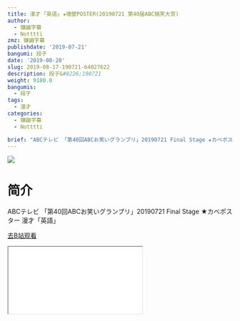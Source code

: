 ```yaml
---
title: 漫才 ｢英语｣ ★墙壁POSTER(20190721 第40届ABC搞笑大赏)
author:
  - 镰鼬字幕
  - Notttti
zmz: 镰鼬字幕
publishdate: '2019-07-21'
bangumi: 段子
date: '2019-08-20'
slug: 2019-08-17-190721-64027622
description: 段子&#8226;190721
weight: 9180.0
bangumis:
  - 段子
tags:
  - 漫才
categories:
  - 镰鼬字幕
  - Notttti

brief: "ABCテレビ 「第40回ABCお笑いグランプリ」20190721 Final Stage ★カベポスター 漫才「英語」"
---
```

![](https://raw.githubusercontent.com/tcgriffith/owaraisite/master/static/tmpimg/be40c88521b148c5cd88c4eb9eb018b4619de181.jpg.480.jpg)
# 简介  
ABCテレビ
「第40回ABCお笑いグランプリ」20190721 
Final Stage ★カベポスター 漫才「英語」  

[去B站观看](https://www.bilibili.com/video/av64027622/)
<div class ="resp-container"><iframe class="testiframe" src="//player.bilibili.com/player.html?aid=64027622"", scrolling="no", allowfullscreen="true" > </iframe></div> 
